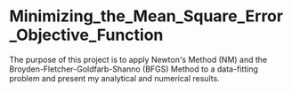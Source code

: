 # Minimizing_the_Mean_Square_Error_Objective_Function
The purpose of this project is to apply Newton's Method (NM) and the Broyden-Fletcher-Goldfarb-Shanno (BFGS) Method to a data-fitting problem and present my analytical and numerical results.
